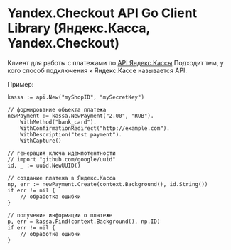 # Yandex.Checkout API Go Client Library (Яндекс.Касса, Yandex.Checkout)

Клиент для работы с платежами по [API Яндекс.Кассы](https://kassa.yandex.ru/developers/api?lang=bash)
Подходит тем, у кого способ подключения к Яндекс.Кассе называется API.

Пример:

    kassa := api.New("myShopID", "mySecretKey")
    
	// формирование объекта платежа
	newPayment := kassa.NewPayment("2.00", "RUB").
		WithMethod("bank_card").
		WithConfirmationRedirect("http://example.com").
		WithDescription("test payment").
		WithCapture()

	// генерация ключа идемпотентности
	// import "github.com/google/uuid"
	id, _ := uuid.NewUUID()
	
	// создание платежа в Яндекс.Касса
	np, err := newPayment.Create(context.Background(), id.String())
	if err != nil {
		// обработка ошибки
	}
	
	// получение информации о платеже
	p, err = kassa.Find(context.Background(), np.ID)
	if err != nil {
		// обработка ошибки
	}
	
